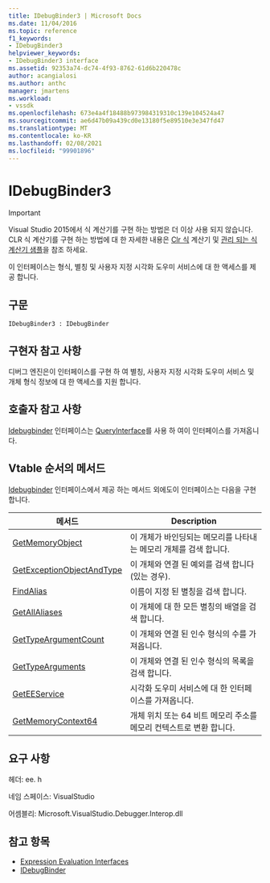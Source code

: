 ```yaml
---
title: IDebugBinder3 | Microsoft Docs
ms.date: 11/04/2016
ms.topic: reference
f1_keywords:
- IDebugBinder3
helpviewer_keywords:
- IDebugBinder3 interface
ms.assetid: 92353a74-dc74-4f93-8762-61d6b220478c
author: acangialosi
ms.author: anthc
manager: jmartens
ms.workload:
- vssdk
ms.openlocfilehash: 673e4a4f18488b973984319310c139e104524a47
ms.sourcegitcommit: ae6d47b09a439cd0e13180f5e89510e3e347fd47
ms.translationtype: MT
ms.contentlocale: ko-KR
ms.lasthandoff: 02/08/2021
ms.locfileid: "99901896"
---
```

# <a name="idebugbinder3"></a>IDebugBinder3
> [!IMPORTANT]
> Visual Studio 2015에서 식 계산기를 구현 하는 방법은 더 이상 사용 되지 않습니다. CLR 식 계산기를 구현 하는 방법에 대 한 자세한 내용은 [Clr 식](https://github.com/Microsoft/ConcordExtensibilitySamples/wiki/CLR-Expression-Evaluators) 계산기 및 [관리 되는 식 계산기 샘플](https://github.com/Microsoft/ConcordExtensibilitySamples/wiki/Managed-Expression-Evaluator-Sample)을 참조 하세요.

 이 인터페이스는 형식, 별칭 및 사용자 지정 시각화 도우미 서비스에 대 한 액세스를 제공 합니다.

## <a name="syntax"></a>구문

```
IDebugBinder3 : IDebugBinder
```

## <a name="notes-for-implementers"></a>구현자 참고 사항
 디버그 엔진은이 인터페이스를 구현 하 여 별칭, 사용자 지정 시각화 도우미 서비스 및 개체 형식 정보에 대 한 액세스를 지원 합니다.

## <a name="notes-for-callers"></a>호출자 참고 사항
 [Idebugbinder](../../../extensibility/debugger/reference/idebugbinder.md) 인터페이스는 [QueryInterface](/cpp/atl/queryinterface)를 사용 하 여이 인터페이스를 가져옵니다.

## <a name="methods-in-vtable-order"></a>Vtable 순서의 메서드
 [Idebugbinder](../../../extensibility/debugger/reference/idebugbinder.md) 인터페이스에서 제공 하는 메서드 외에도이 인터페이스는 다음을 구현 합니다.

|메서드|Description|
|------------|-----------------|
|[GetMemoryObject](../../../extensibility/debugger/reference/idebugbinder3-getmemoryobject.md)|이 개체가 바인딩되는 메모리를 나타내는 메모리 개체를 검색 합니다.|
|[GetExceptionObjectAndType](../../../extensibility/debugger/reference/idebugbinder3-getexceptionobjectandtype.md)|이 개체와 연결 된 예외를 검색 합니다 (있는 경우).|
|[FindAlias](../../../extensibility/debugger/reference/idebugbinder3-findalias.md)|이름이 지정 된 별칭을 검색 합니다.|
|[GetAllAliases](../../../extensibility/debugger/reference/idebugbinder3-getallaliases.md)|이 개체에 대 한 모든 별칭의 배열을 검색 합니다.|
|[GetTypeArgumentCount](../../../extensibility/debugger/reference/idebugbinder3-gettypeargumentcount.md)|이 개체와 연결 된 인수 형식의 수를 가져옵니다.|
|[GetTypeArguments](../../../extensibility/debugger/reference/idebugbinder3-gettypearguments.md)|이 개체와 연결 된 인수 형식의 목록을 검색 합니다.|
|[GetEEService](../../../extensibility/debugger/reference/idebugbinder3-geteeservice.md)|시각화 도우미 서비스에 대 한 인터페이스를 가져옵니다.|
|[GetMemoryContext64](../../../extensibility/debugger/reference/idebugbinder3-getmemorycontext64.md)|개체 위치 또는 64 비트 메모리 주소를 메모리 컨텍스트로 변환 합니다.|

## <a name="requirements"></a>요구 사항
 헤더: ee. h

 네임 스페이스: VisualStudio

 어셈블리: Microsoft.VisualStudio.Debugger.Interop.dll

## <a name="see-also"></a>참고 항목
- [Expression Evaluation Interfaces](../../../extensibility/debugger/reference/expression-evaluation-interfaces.md)
- [IDebugBinder](../../../extensibility/debugger/reference/idebugbinder.md)
